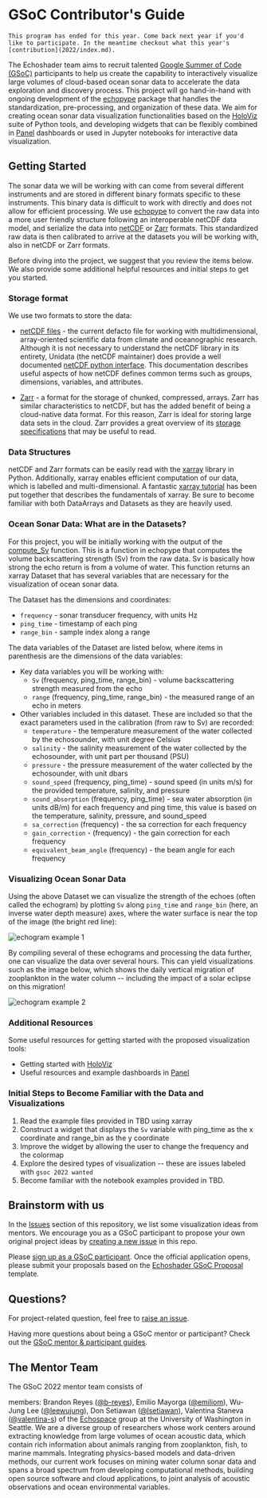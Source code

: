 # GSoC Contributor's Guide

```{attention}
This program has ended for this year. Come back next year if you'd like to participate. In the meantime checkout what this year's [contribution](2022/index.md).
```

The Echoshader team aims to recruit talented [Google Summer of Code (GSoC)](https://summerofcode.withgoogle.com/)
participants to help us create the capability to interactively visualize large volumes of cloud-based ocean sonar data
to accelerate the data exploration and discovery process. This project will go hand-in-hand with ongoing development of
the [echopype](https://github.com/OSOceanAcoustics/echopype) package that handles the standardization, pre-processing,
and organization of these data. We aim for creating ocean sonar data visualization functionalities based on the
[HoloViz](https://holoviz.org/) suite of Python tools, and developing widgets that can be flexibly combined in
[Panel](https://panel.holoviz.org/) dashboards or used in Jupyter notebooks for interactive data visualization.

## Getting Started

The sonar data we will be working with can come from several different instruments and are stored in different binary
formats specific to these instruments. This binary data is difficult to work with directly and does not allow for
efficient processing. We use [echopype](https://github.com/OSOceanAcoustics/echopype) to convert the raw data into a
more user friendly structure following an interoperable netCDF data model, and serialize the data into
[netCDF](https://www.unidata.ucar.edu/software/netcdf/) or [Zarr](https://zarr.readthedocs.io/en/stable/) formats.
This standardized raw data is then calibrated to arrive at the datasets you will be working with, also in netCDF or
Zarr formats.

Before diving into the project, we suggest that you review the items below.
We also provide some additional helpful resources and initial steps to get you started.

### Storage format

We use two formats to store the data:

* [netCDF files](https://www.unidata.ucar.edu/software/netcdf/) - the current defacto file for working with
multidimensional, array-oriented scientific data from climate and oceanographic research. Although it is not necessary
to understand the netCDF library in its entirety, Unidata (the netCDF maintainer) does provide a well documented
[netCDF python interface](https://unidata.github.io/netcdf4-python/). This documentation describes useful aspects of
how netCDF defines common terms such as groups, dimensions, variables, and attributes.

* [Zarr](https://zarr.readthedocs.io/en/stable/) - a format for the storage of chunked, compressed,
arrays. Zarr has similar characteristics to netCDF, but has the added benefit of being a cloud-native data format. For
this reason, Zarr is ideal for storing large data sets in the cloud. Zarr provides a great overview of its
[storage specifications](https://zarr.readthedocs.io/en/stable/spec/v2.html#hierarchies) that may be useful to read.

### Data Structures

netCDF and Zarr formats can be easily read with the [xarray](https://xarray.pydata.org/en/stable/index.html) library in
Python. Additionally, xarray enables efficient computation of our data, which is labelled and multi-dimensional.
A fantastic [xarray tutorial](https://xarray-contrib.github.io/xarray-tutorial/) has been put
together that describes the fundamentals of xarray. Be sure to become familiar with both DataArrays and Datasets as they
are heavily used.

### Ocean Sonar Data: What are in the Datasets?

For this project, you will be initially working with the output of the
[compute_Sv](https://echopype.readthedocs.io/en/stable/api/echopype.calibrate.compute_Sv.html#echopype.calibrate.compute_Sv)
function. This is a function in echopype that computes the volume backscattering strength (Sv) from the raw data. Sv is
basically how strong the echo return is from a volume of water. This function returns an xarray Dataset that has several
variables that are necessary for the visualization of ocean sonar data.

The Dataset has the dimensions and coordinates:

* `frequency` - sonar transducer frequency, with units Hz
* `ping_time` - timestamp of each ping
* `range_bin` - sample index along a range

The data variables of the Dataset are listed below, where items in parenthesis are the dimensions of the data variables:

* Key data variables you will be working with:
  * `Sv` (frequency, ping_time, range_bin) - volume backscattering strength measured from the echo
  * `range` (frequency, ping_time, range_bin) - the measured range of an echo in meters
* Other variables included in this dataset. These are included so that the exact parameters used in the calibration
(from raw to Sv) are recorded:
  * `temperature` - the temperature measurement of the water collected by the echosounder, with unit degree Celsius
  * `salinity` - the salinity measurement of the water collected by the echosounder, with unit part per thousand (PSU)
  * `pressure` - the pressure measurement of the water collected by the echosounder, with unit dbars
  * `sound_speed` (frequency, ping_time) - sound speed (in units m/s) for the provided temperature, salinity, and pressure
  * `sound_absorption` (frequency, ping_time) - sea water absorption (in units dB/m) for each frequency and ping time, this
    value is based on the temperature, salinity, pressure, and sound_speed
  * `sa_correction` (frequency) - the sa correction for each frequency
  * `gain_correction` - (frequency) - the gain correction for each frequency
  * `equivalent_beam_angle` (frequency) - the beam angle for each frequency

### Visualizing Ocean Sonar Data

Using the above Dataset we can visualize the strength of the echoes (often called the echogram) by plotting `Sv` along
`ping_time` and `range_bin` (here, an inverse water depth measure) axes, where the water surface is near the top of the
image (the bright red line):

![echogram example 1](img/echogram_example.png)

By compiling several of these echograms and processing the data further, one can visualize the data over several hours.
This can yield visualizations such as the image below, which shows the daily vertical migration of zooplankton in the
water column -- including the impact of a solar eclipse on this migration!

![echogram example 2](img/bokeh_plot.png)

### Additional Resources

Some useful resources for getting started with the proposed visualization tools:

* Getting started with [HoloViz](https://nbviewer.org/github/philippjfr/pydata-2021/blob/master/PyData_2021.ipynb)
* Useful resources and example dashboards in [Panel](https://awesome-panel.org/)

### Initial Steps to Become Familiar with the Data and Visualizations

1. Read the example files provided in TBD using xarray
2. Construct a widget that displays the `Sv` variable with ping_time as the x coordinate and range_bin as the y
coordinate
3. Improve the widget by allowing the user to change the frequency and the colormap
4. Explore the desired types of visualization -- these are issues labeled with `gsoc 2022 wanted`
5. Become familiar with the notebook examples provided in TBD.

## Brainstorm with us

In the [Issues](https://github.com/OSOceanAcoustics/echoshader/issues) section of this repository, we list some
visualization ideas from mentors. We encourage you as a GSoC participant to propose your own original project ideas by
[creating a new issue](https://github.com/OSOceanAcoustics/echoshader/issues/new?assignees=&labels=gsoc+ideas+2022&template=gsoc-ideas.md&title=) in this repo.

Please [sign up as a GSoC participant](https://summerofcode.withgoogle.com/get-started/). Once the official application
opens, please submit your proposals based on the [Echoshader GSoC Proposal](proposal-template.md) template.

## Questions?

For project-related question, feel free to [raise an issue](https://github.com/OSOceanAcoustics/echoshader/issues/new?assignees=&labels=gsoc+questions+2022&template=gsoc-questions.md&title=).

Having more questions about being a GSoC mentor or participant? Check out the [GSoC mentor & participant guides](https://google.github.io/gsocguides/).

## The Mentor Team
<!-- Open Source Ocean Acoustics started back in 2018 from [OceanHackWeek](https://oceanhackweek.github.io/). It is
meant as a home for open source tools and resources in ocean acoustics.  --> The GSoC 2022 mentor team consists of
members: Brandon Reyes ([@b-reyes](https://github.com/b-reyes)),  Emilio Mayorga ([@emiliom](https://github.com/emiliom)),
Wu-Jung Lee ([@leewujung](https://github.com/leewujung)), Don Setiawan ([@lsetiawan](https://github.com/lsetiawan)),
Valentina Staneva ([@valentina-s](https://github.com/valentina-s)) of the [Echospace](https://uw-echospace.github.io/)
group at the University of Washington in Seattle. We are a diverse group of researchers whose work centers around
extracting knowledge from large volumes of ocean acoustic data, which contain rich information about animals ranging
from zooplankton, fish, to marine mammals. Integrating physics-based models and data-driven methods, our current work
focuses on mining water column sonar data and spans a broad spectrum from developing computational methods, building
open source software and cloud applications, to joint analysis of acoustic observations and ocean environmental variables.
